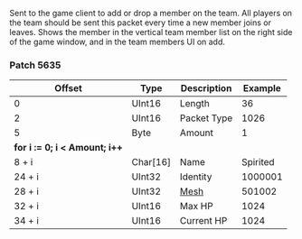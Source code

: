 Sent to the game client to add or drop a member on the team. All players on the team should be sent this packet every time a new member joins or leaves. Shows the member in the vertical team member list on the right side of the game window, and in the team members UI on add. 

### Patch 5635

| Offset | Type | Description | Example |
| -------- | -------- | -------- | -------- |
| 0 | UInt16 | Length | 36 |
| 2 | UInt16 | Packet Type | 1026 |
| 5 | Byte | Amount | 1 |
| **for i := 0; i < Amount; i++** |
| 8 + i  | Char[16] | Name | Spirited |
| 24 + i | UInt32 | Identity | 1000001 |
| 28 + i | UInt32 | [Mesh](Systems/Mesh) | 501002 |
| 32 + i | UInt16 | Max HP | 1024 |
| 34 + i | UInt16 | Current HP | 1024 |
